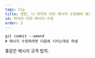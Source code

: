 ```yaml
---
tags: tip
title: 젠장, 나 마지막 커밋 메시지 수정해야 돼!
id: 마지막-커밋-메시지-수정
order: 3
---
```

```git
git commit --amend
# 메시지 수정하려면 다음에 시키는데로 하셈
```

좆같은 메시지 규격 법칙.